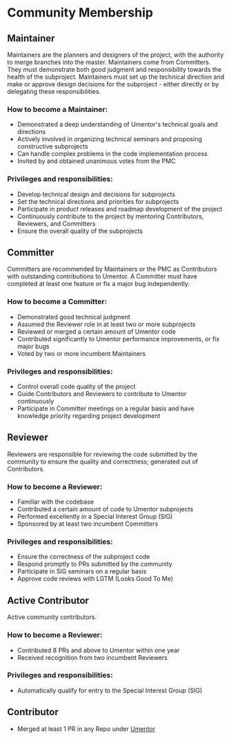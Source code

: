 # Community Membership

## Maintainer

Maintainers are the planners and designers of the project, with the authority to merge branches into the master. Maintainers come from Committers. They must demonstrate both good judgment and responsibility towards the health of the subproject. Maintainers must set up the technical direction and make or approve design decisions for the subproject - either directly or by delegating these responsibilities.

### How to become a Maintainer:

- Demonstrated a deep understanding of Umentor's technical goals and directions
- Actively involved in organizing technical seminars and proposing constructive subprojects
- Can handle complex problems in the code implementation process
- Invited by and obtained unanimous votes from the PMC

### Privileges and responsibilities:

- Develop technical design and decisions for subprojects
- Set the technical directions and priorities for subprojects
- Participate in product releases and roadmap development of the project
- Continuously contribute to the project by mentoring Contributors, Reviewers, and Committers
- Ensure the overall quality of the subprojects

## Committer

Committers are recommended by Maintainers or the PMC as Contributors with outstanding contributions to Umentor. A Committer must have completed at least one feature or fix a major bug independently.

### How to become a Committer:

- Demonstrated good technical judgment
- Assumed the Reviewer role in at least two or more subprojects
- Reviewed or merged a certain amount of Umentor code
- Contributed significantly to Umentor performance improvements, or fix major bugs
- Voted by two or more incumbent Maintainers

### Privileges and responsibilities:

- Control overall code quality of the project
- Guide Contributors and Reviewers to contribute to Umentor continuously
- Participate in Committer meetings on a regular basis and have knowledge priority regarding project development

## Reviewer

Reviewers are responsible for reviewing the code submitted by the community to ensure the quality and correctness; generated out of Contributors.

### How to become a Reviewer:

- Familiar with the codebase
- Contributed a certain amount of code to Umentor subprojects
- Performed excellently in a Special Interest Group (SIG)
- Sponsored by at least two incumbent Committers

### Privileges and responsibilities:

- Ensure the correctness of the subproject code
- Respond promptly to PRs submitted by the community
- Participate in SIG seminars on a regular basis
- Approve code reviews with LGTM (Looks Good To Me)

## Active Contributor

Active community contributors.

### How to become a Reviewer:

- Contributed 8 PRs and above to Umentor within one year
- Received recognition from two incumbent Reviewers

### Privileges and responsibilities:

- Automatically qualify for entry to the Special Interest Group (SIG)

## Contributor

- Merged at least 1 PR in any Repo under [Umentor](https://github.com/umentor) 
